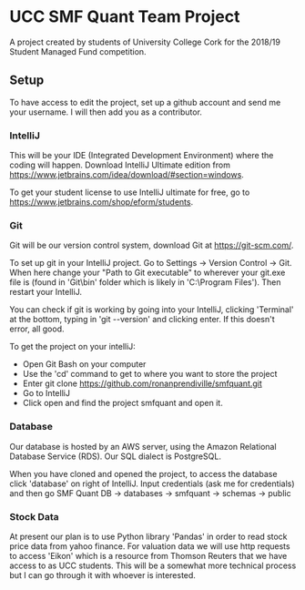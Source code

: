 # UCC SMF Quant Team Project

A project created by students of University College Cork for the 2018/19 Student Managed Fund competition.

## Setup

To have access to edit the project, set up a github account and send me your username. I will then add you as a contributor.

### IntelliJ

This will be your IDE (Integrated Development Environment) where the coding will happen. Download IntelliJ Ultimate edition from https://www.jetbrains.com/idea/download/#section=windows.

To get your student license to use IntelliJ ultimate for free, go to https://www.jetbrains.com/shop/eform/students.

### Git

Git will be our version control system, download Git at https://git-scm.com/.

To set up git in your IntelliJ project. Go to Settings -> Version Control -> Git. When here change your "Path to Git executable" to wherever your git.exe file is (found in 'Git\bin' folder which is likely in 'C:\Program Files'). Then restart your IntelliJ.
      
You can check if git is working by going into your IntelliJ, clicking 'Terminal' at the bottom, typing in 'git --version' and clicking enter. If this doesn't error, all good.

To get the project on your intelliJ:
- Open Git Bash on your computer
- Use the 'cd' command to get to where you want to store the project
- Enter git clone https://github.com/ronanprendiville/smfquant.git
- Go to IntelliJ
- Click open and find the project smfquant and open it.

### Database

Our database is hosted by an AWS server, using the Amazon Relational Database Service (RDS). Our SQL dialect is PostgreSQL.

When you have cloned and opened the project, to access the database click 'database' on right of IntelliJ.
Input credentials (ask me for credentials) and then go SMF Quant DB -> databases -> smfquant -> schemas -> public

### Stock Data

At present our plan is to use Python library 'Pandas' in order to read stock price data from yahoo finance.
For valuation data we will use http requests to access 'Eikon' which is a resource from Thomson Reuters that we have access to as UCC students. This will be a somewhat more technical process but I can go through it with whoever is interested.
